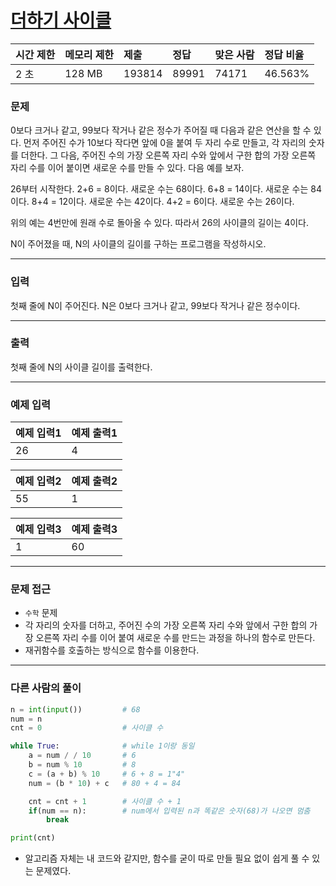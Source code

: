 # [더하기 사이클](https://www.acmicpc.net/problem/1110)

<div align = center>

| 시간 제한 | 메모리 제한 | 제출 | 정답 | 맞은 사람 | 정답 비율 |
| :-------- | :---------- | :------ | :----- | :-------- | :-------- |
|    2 초   |    128 MB   |  193814 | 89991 |   74171  |  		46.563% |

</div>

### 문제

0보다 크거나 같고, 99보다 작거나 같은 정수가 주어질 때 다음과 같은 연산을 할 수 있다. 먼저 주어진 수가 10보다 작다면 앞에 0을 붙여 두 자리 수로 만들고, 각 자리의 숫자를 더한다. 그 다음, 주어진 수의 가장 오른쪽 자리 수와 앞에서 구한 합의 가장 오른쪽 자리 수를 이어 붙이면 새로운 수를 만들 수 있다. 다음 예를 보자.

26부터 시작한다. 2+6 = 8이다. 새로운 수는 68이다. 6+8 = 14이다. 새로운 수는 84이다. 8+4 = 12이다. 새로운 수는 42이다. 4+2 = 6이다. 새로운 수는 26이다.

위의 예는 4번만에 원래 수로 돌아올 수 있다. 따라서 26의 사이클의 길이는 4이다.

N이 주어졌을 때, N의 사이클의 길이를 구하는 프로그램을 작성하시오.

---

### 입력

첫째 줄에 N이 주어진다. N은 0보다 크거나 같고, 99보다 작거나 같은 정수이다.


---

### 출력

첫째 줄에 N의 사이클 길이를 출력한다.


---

### 예제 입력

| 예제 입력1 | 예제 출력1 |
| :--- | :--- |
|  26  |  4   |

| 예제 입력2 | 예제 출력2 |
| :--- | :--- |
|  55  |  1   |

| 예제 입력3 | 예제 출력3 |
| :--- | :--- |
|  1  |  60  |

---

### 문제 접근

- `수학` 문제
- 각 자리의 숫자를 더하고, 주어진 수의 가장 오른쪽 자리 수와 앞에서 구한 합의 가장 오른쪽 자리 수를 이어 붙여 새로운 수를 만드는 과정을 하나의 함수로 만든다.
- 재귀함수를 호출하는 방식으로 함수를 이용한다.


---


### 다른 사람의 풀이


~~~python
n = int(input())         # 68
num = n
cnt = 0                  # 사이클 수

while True:              # while 1이랑 동일
    a = num / / 10       # 6
    b = num % 10         # 8
    c = (a + b) % 10     # 6 + 8 = 1"4"
    num = (b * 10) + c   # 80 + 4 = 84

    cnt = cnt + 1        # 사이클 수 + 1
    if(num == n):        # num에서 입력된 n과 똑같은 숫자(68)가 나오면 멈춤
        break

print(cnt)

~~~


- 알고리즘 자체는 내 코드와 같지만, 함수를 굳이 따로 만들 필요 없이 쉽게 풀 수 있는 문제였다.






